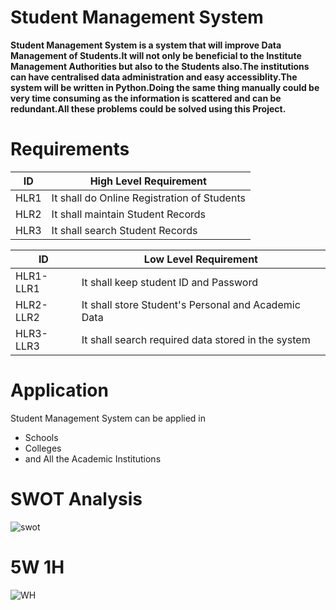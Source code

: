 # **Student Management System**
**Student Management System is a system that will improve Data Management of Students.It will not only be beneficial to the Institute Management Authorities but also to the Students also.The institutions can have centralised data administration and easy accessiblity.The system will be written in Python.Doing the same thing manually could be very time consuming as the information is scattered and can be redundant.All these problems could be solved using this Project.**

# **Requirements**
|ID  | High Level Requirement|
|----|-----------------------|
|HLR1|It shall do Online Registration of Students| 
|HLR2|It shall maintain Student Records|
|HLR3|It shall search Student Records |


|ID  | Low Level Requirement |
|----|-----------------------|
|HLR1-LLR1|It shall keep student ID and Password  |
|HLR2-LLR2|It shall store Student's Personal and Academic Data|
|HLR3-LLR3|It shall search required data stored in the system |

# **Application**
Student Management System can be applied in
- Schools
- Colleges
- and All the Academic Institutions

# **SWOT Analysis**
![swot](https://user-images.githubusercontent.com/98880241/163724523-fe99a218-f52f-483d-b35f-8d89f1780684.jpeg)

# **5W 1H**
![WH](https://user-images.githubusercontent.com/98880241/163725593-9d68a198-70c2-4a2b-a06f-c21608fd011c.png)
